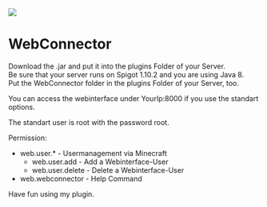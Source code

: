 <img src="https://api.travis-ci.org/Drachenfrucht1/webconnector.svg?branch=master">

<h1>WebConnector</h1>

<p>Download the .jar and put it into the plugins Folder of your Server.<br>
Be sure that your server runs on Spigot 1.10.2 and you are using Java 8.<br>
Put the WebConnector folder in the plugins Folder of your Server, too.</p>

You can access the webinterface under YourIp:8000 if you use the standart options.<br>

The standart user is root with the password root.<br>

Permission:
<ul>
    <li>web.user.* - Usermanagement via Minecraft
    <ul>
        <li>web.user.add - Add a Webinterface-User</li>
        <li>web.user.delete - Delete a Webinterface-User</li>
    </ul></li>
    <li>web.webconnector - Help Command</li>
</ul>

Have fun using my plugin.
